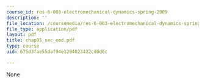 ```yaml
---
course_id: res-6-003-electromechanical-dynamics-spring-2009
description: ''
file_location: /coursemedia/res-6-003-electromechanical-dynamics-spring-2009/675d3fae55daf94e1294023422cd0d6c_chap05_sec_emd.pdf
file_type: application/pdf
layout: pdf
title: chap05_sec_emd.pdf
type: course
uid: 675d3fae55daf94e1294023422cd0d6c

---
```

None